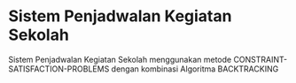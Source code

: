 # Sistem Penjadwalan Kegiatan Sekolah
Sistem Penjadwalan Kegiatan Sekolah menggunakan metode  CONSTRAINT-SATISFACTION-PROBLEMS dengan kombinasi Algoritma BACKTRACKING
